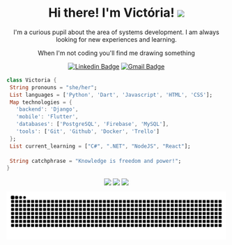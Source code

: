 <h1 align="center">Hi there! I'm Victória! <img src="https://media.giphy.com/media/mGcNjsfWAjY5AEZNw6/giphy.gif" width="50"></h1>

<p align="center">
  I'm a curious pupil about the area of systems development. I am always looking for new experiences and learning.
</p>
<p align="center"> 
  When I'm not coding you'll find me drawing something
</p>

<div align="center">
 
  [![Linkedin Badge](https://img.shields.io/badge/-VictóriaMendes-blue?style=flat-square&logo=Linkedin&logoColor=white&link=https://www.linkedin.com/in/victoria-mendes-c1305/)](https://www.linkedin.com/in/victoria-mendes-c1305/)
 [![Gmail Badge](https://img.shields.io/badge/-victoria.mc1305@gmail.com-c14438?style=flat-square&logo=Gmail&logoColor=white&link=victoria.mc1305@gmail.com)](victoria.mc1305@gmail.com)
  
</div>

 
 
 
 ```dart
class Victoria {
  String pronouns = "she/her";
  List languages = ['Python', 'Dart', 'Javascript', 'HTML', 'CSS'];
  Map technologies = {
    'backend': 'Django',
    'mobile': 'Flutter',
    'databases': ['PostgreSQL', 'Firebase', 'MySQL'],
    'tools': ['Git', 'Github', 'Docker', 'Trello']
  };
  List current_learning = ["C#", ".NET", "NodeJS", "React"];

  String catchphrase = "Knowledge is freedom and power!";
}
```

 <div align="center">
  <img height="160em"   align="center" src="https://github-readme-stats.vercel.app/api?username=vmc13&show_icons=true&theme=react&include_all_commits=true&count_private=true"/>
  <img height="160em" align="center" src="https://media2.giphy.com/media/v1.Y2lkPTc5MGI3NjExNTZhMmM5MzkxMzEyYTVlYmQyMTQ5ZGQwZWQ4NDM3OGZkZjhjMGRiMiZjdD1n/ES4Vcv8zWfIt2/giphy.gif">
  <img height="160em"  align="center" src="https://github-readme-stats.vercel.app/api/top-langs/?username=vmc13&layout=compact&langs_count=7&theme=react" />
</div>




<div align="center">
  <a href="https://github.com/vmc13">
</div>
  

  ![Snake animation](https://github.com/vmc13/vmc13/blob/output/github-contribution-grid-snake.svg)
  
